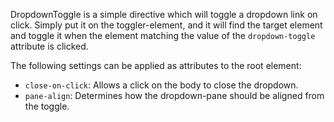 
DropdownToggle is a simple directive which will toggle a dropdown link on click.  Simply put it on the toggler-element, and it will find the target element and toggle it when the element matching the value of the `dropdown-toggle` attribute is clicked.

The following settings can be applied as attributes to the root element:

- `close-on-click`: Allows a click on the body to close the dropdown.
- `pane-align`: Determines how the dropdown-pane should be aligned from the toggle.
